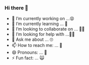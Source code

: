 ### Hi there 👋

- 🔭 I’m currently working on ...😝
- 🌱 I’m currently learning ... 🤑
- 👯 I’m looking to collaborate on ... 😶‍🌫️
- 🤔 I’m looking for help with ...😶‍🌫️
- 💬 Ask me about ... 🙄
- 📫 How to reach me: ... 🤯
- 😄 Pronouns: ... 👻
- ⚡ Fun fact: ... 🙀

<!--
**ttguchi/ttguchi** is a ✨ _special_ ✨ repository because its `README.md` (this file) appears on your GitHub profile.

Here are some ideas to get you started:

- 🔭 I’m currently working on ...
- 🌱 I’m currently learning ...
- 👯 I’m looking to collaborate on ...
- 🤔 I’m looking for help with ...
- 💬 Ask me about ...
- 📫 How to reach me: ...
- 😄 Pronouns: ...
- ⚡ Fun fact: ...
-->

